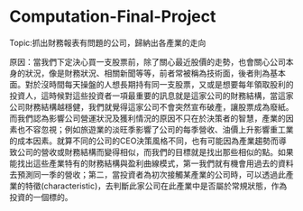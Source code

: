 # Computation-Final-Project
Topic:抓出財務報表有問題的公司，歸納出各產業的走向

 原因：當我們下定決心買一支股票前，除了關心最近股價的走勢，也會關心公司本身的狀況，像是財務狀況、相關新聞等等，前者常被稱為技術面，後者則為基本面。對於沒時間每天操盤的人想長期持有同一支股票，又或是想要每年領取股利的投資人，這時候對這些投資者一項最重要的訊息就是這家公司的財務結構，當這家公司財務結構越穩健，我們就覺得這家公司不會突然宣布破產，讓股票成為廢紙。而我們認為影響公司營運狀況及獲利情況的原因不只在於決策者的智慧，產業的因素也不容忽視；例如旅遊業的淡旺季影響了公司的每季營收、油價上升影響重工業的成本因素。就算不同的公司的CEO決策風格不同，也有可能因為產業趨勢而導致公司的營收或財務結構而變得相似，而我們的目標就是找出那些相似的點。如果能找出這些產業特有的財務結構與盈利曲線模式，第一我們就有機會用過去的資料去預測同一季的營收；第二，當投資者為初次接觸某產業的公司時，可以透過此產業的特徵(characteristic)，去判斷此家公司在此產業中是否屬於常規狀態，作為投資的一個標的。
